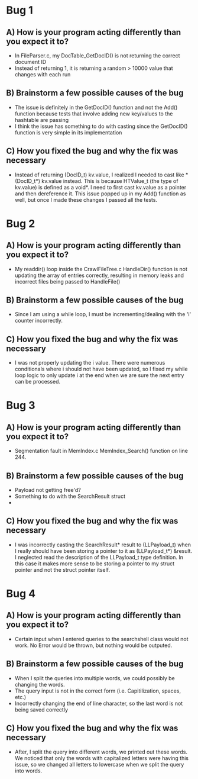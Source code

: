 # Bug 1

## A) How is your program acting differently than you expect it to?
- In FileParser.c, my DocTable_GetDocID() is not returning the correct document ID
- Instead of returning 1, it is returning a random > 10000 value that changes with each run

## B) Brainstorm a few possible causes of the bug
- The issue is definitely in the GetDocID() function and not the Add() function
because tests that involve adding new key/values to the hashtable are passing
- I think the issue has something to do with casting since the GetDocID() function
is very simple in its implementation

## C) How you fixed the bug and why the fix was necessary
- Instead of returning (DocID_t) kv.value, I realized I needed to cast like
\*(DocID_t*) kv.value instead. This is because HTValue_t (the type of kv.value)
is defined as a void*. I need to first cast kv.value as a pointer and then dereference it.
This issue popped up in my Add() function as well, but once I made these changes I passed
all the tests.


# Bug 2

## A) How is your program acting differently than you expect it to?
- My readdir() loop inside the CrawlFileTree.c HandleDir() function 
is not updating the array of entries correctly, resulting in memory leaks and incorrect files being passed to HandleFile()

## B) Brainstorm a few possible causes of the bug
- Since I am using a while loop, I must be incrementing/dealing with the 'i' counter incorrectly. 

## C) How you fixed the bug and why the fix was necessary
- I was not properly updating the i value. There were numerous conditionals where i should not have been updated, 
so I fixed my while loop logic to only update i at the end when we are sure the next entry can be processed.


# Bug 3

## A) How is your program acting differently than you expect it to?
- Segmentation fault in MemIndex.c MemIndex_Search() function on line 244.

## B) Brainstorm a few possible causes of the bug
- Payload not getting free'd?
- Something to do with the SearchResult struct
- 

## C) How you fixed the bug and why the fix was necessary
- I was incorrectly casting the SearchResult* result to (LLPayload_t) 
when I really should have been storing a pointer to it as (LLPayload_t*) &result. 
I neglected read the description of the LLPayload_t type definition. In this case 
it makes more sense to be storing a pointer to my struct pointer and not the struct pointer itself.


# Bug 4

## A) How is your program acting differently than you expect it to?
- Certain input when I entered queries to the searchshell class would not work.
No Error would be thrown, but nothing would be outputed.

## B) Brainstorm a few possible causes of the bug
- When I split the queries into multiple words, we could possibly be changing the 
words.
- The query input is not in the correct form (i.e. Capitilization, spaces, etc.)
- Incorrectly changing the end of line character, so the last word is not 
being saved correctly

## C) How you fixed the bug and why the fix was necessary
- After, I split the query into different words, we printed out these words.
We noticed that only the words with capitalized letters were having this issue,
so we changed all letters to lowercase when we split the query into words.



